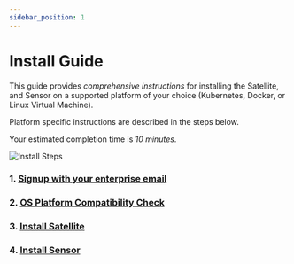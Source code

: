 ```yaml
---
sidebar_position: 1
---
```


# Install Guide

This guide provides *comprehensive instructions* for installing the Satellite, and Sensor on a supported platform of your choice (Kubernetes, Docker, or Linux Virtual Machine).

Platform specific instructions are described in the steps below.

Your estimated completion time is *10 minutes*.

![Install Steps](../../assets/api-observability-install.svg)

### 1. [Signup with your enterprise email](https://app.levo.ai/signup)

### 2. [OS Platform Compatibility Check](os-compat-check.mdx)

### 3. [Install Satellite](/install-satellite)

### 4. [Install Sensor](/install-sensor)
